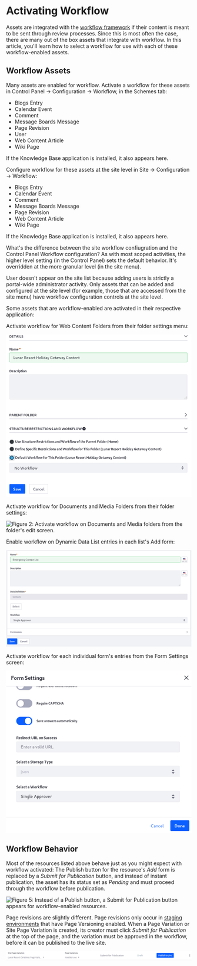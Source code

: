 # Activating Workflow [](id=activating-workflow)

Assets are integrated with the 
[workflow framework](/develop/tutorials/-/knowledge_base/7-1/liferays-workflow-framework)
if their content is meant to be sent through review processes. Since this is
most often the case, there are many out of the box assets that integrate with
workflow. In this article, you'll learn how to select a workflow for use with
each of these workflow-enabled assets.

## Workflow Assets [](id=workflow-assets)

Many assets are enabled for workflow. Activate a workflow for these assets in
Control Panel &rarr; Configuration &rarr; Workflow, in the Schemes tab:

- Blogs Entry
- Calendar Event
- Comment
- Message Boards Message
- Page Revision
- User
- Web Content Article
- Wiki Page

If the Knowledge Base application is installed, it also appears here.

Configure workflow for these assets at the site level in Site &rarr;
Configuration &rarr; Workflow:

- Blogs Entry
- Calendar Event
- Comment
- Message Boards Message
- Page Revision
- Web Content Article
- Wiki Page

If the Knowledge Base application is installed, it also appears here. 

What's the difference between the site workflow confiugration and the Control
Panel Workflow configuration? As with most scoped activities, the higher level
setting (in the Control Panel) sets the default behavior. It's overridden at the
more granular level (in the site menu).

User doesn't appear on the site list because adding users is strictly a
portal-wide administrator activity. Only assets that can be added and configured
at the site level (for example, those that are accessed from the site menu) have
workflow configuration controls at the site level.

Some assets that are workflow-enabled are activated in their respective
application: 

Activate workflow for Web Content Folders from their folder settings menu:

![Figure 1: Activate workflow on Web Content folders from the folder's edit screen.](../../images/workflow-web-content-folder.png)

Activate workflow for Documents and Media Folders from their folder settings:

![Figure 2: Activate workflow on Documents and Media folders from the folder's
edit screen.](../../images/workflow-dm-folder.png)

Enable workflow on Dynamic Data List entries in each list's Add form:

![Figure 3: Activate workflow for each individual Dynamic Data List.](../../images/workflow-ddl.png)

Activate workflow for each individual form's entries from the Form Settings screen:

![Figure 4: Activate workflow on each form's entries from the Form Settings window.](../../images/workflow-form.png)

## Workflow Behavior [](id=workflow-behavior)

Most of the resources listed above behave just as you might expect with workflow
activated: The Publish button for the resource's *Add* form is replaced by a
*Submit for Publication* button, and instead of instant publication, the asset
has its status set as *Pending* and must proceed through the workflow
before publication. 

![Figure 5: Instead of a Publish button, a Submit for Publication button appears
for workflow-enabled resources.](../../images/submit-for-publication.png)

Page revisions are slightly different. Page revisions only occur in 
[staging environments](/discover/deployment/-/knowledge_base/7-1/staging-content-for-publication) 
that have Page Versioning enabled. When a Page Variation or Site Page Variation
is created, its creator must click *Submit for Publication* at the top of the
page, and the variation must be approved in the workflow, before it can be
published to the live site.

![Figure 6: With workflow enabled on Page Revisions, the site administrator must submit their page variation for publication before it can go live.](../../images/page-revision-submission.png)
